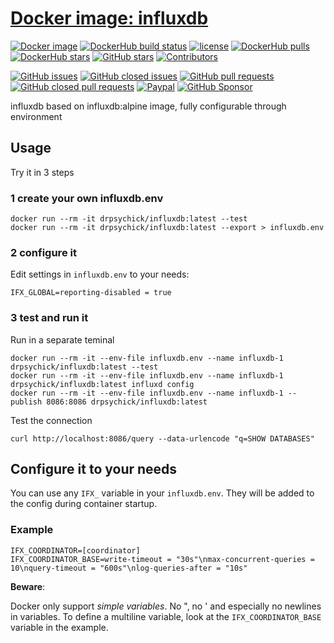 # [Docker image: influxdb](https://hub.docker.com/r/drpsychick/influxdb/)

[![Docker image](https://img.shields.io/docker/image-size/drpsychick/influxdb?sort=date)](https://hub.docker.com/r/drpsychick/influxdb/tags) [![DockerHub build status](https://img.shields.io/docker/cloud/build/drpsychick/influxdb.svg)](https://hub.docker.com/r/drpsychick/influxdb/builds/) 
[![license](https://img.shields.io/github/license/drpsychick/docker-influxdb.svg)](https://github.com/drpsychick/docker-influxdb/blob/master/LICENSE) [![DockerHub pulls](https://img.shields.io/docker/pulls/drpsychick/influxdb.svg)](https://hub.docker.com/r/drpsychick/influxdb/) [![DockerHub stars](https://img.shields.io/docker/stars/drpsychick/influxdb.svg)](https://hub.docker.com/r/drpsychick/influxdb/) [![GitHub stars](https://img.shields.io/github/stars/drpsychick/docker-influxdb.svg)](https://github.com/drpsychick/docker-influxdb) [![Contributors](https://img.shields.io/github/contributors/drpsychick/docker-influxdb.svg)](https://github.com/drpsychick/docker-influxdb/graphs/contributors)

[![GitHub issues](https://img.shields.io/github/issues/drpsychick/docker-influxdb.svg)](https://github.com/drpsychick/docker-influxdb/issues) [![GitHub closed issues](https://img.shields.io/github/issues-closed/drpsychick/docker-influxdb.svg)](https://github.com/drpsychick/docker-influxdb/issues?q=is%3Aissue+is%3Aclosed) [![GitHub pull requests](https://img.shields.io/github/issues-pr/drpsychick/docker-influxdb.svg)](https://github.com/drpsychick/docker-influxdb/pulls) [![GitHub closed pull requests](https://img.shields.io/github/issues-pr-closed/drpsychick/docker-influxdb.svg)](https://github.com/drpsychick/docker-influxdb/pulls?q=is%3Apr+is%3Aclosed)
[![Paypal](https://img.shields.io/badge/donate-paypal-00457c.svg?logo=paypal)](https://www.paypal.com/cgi-bin/webscr?cmd=_s-xclick&hosted_button_id=FTXDN7LCDWUEA&source=url)
[![GitHub Sponsor](https://img.shields.io/badge/github-sponsor-blue?logo=github)](https://github.com/sponsors/DrPsychick)

influxdb based on influxdb:alpine image, fully configurable through environment

## Usage

Try it in 3 steps

### 1 create your own influxdb.env
```
docker run --rm -it drpsychick/influxdb:latest --test
docker run --rm -it drpsychick/influxdb:latest --export > influxdb.env
```

### 2 configure it
Edit settings in `influxdb.env` to your needs:
```
IFX_GLOBAL=reporting-disabled = true
```

### 3 test and run it
Run in a separate teminal
```
docker run --rm -it --env-file influxdb.env --name influxdb-1 drpsychick/influxdb:latest --test
docker run --rm -it --env-file influxdb.env --name influxdb-1 drpsychick/influxdb:latest influxd config
docker run --rm -it --env-file influxdb.env --name influxdb-1 --publish 8086:8086 drpsychick/influxdb:latest
```

Test the connection
```
curl http://localhost:8086/query --data-urlencode "q=SHOW DATABASES"
```

## Configure it to your needs
You can use any `IFX_` variable in your `influxdb.env`. They will be added to the config during container startup.

### Example 
```
IFX_COORDINATOR=[coordinator]
IFX_COORDINATOR_BASE=write-timeout = "30s"\nmax-concurrent-queries = 10\nquery-timeout = "600s"\nlog-queries-after = "10s"
```

**Beware**:

Docker only support *simple variables*. No ", no ' and especially no newlines in variables.
To define a multiline variable, look at the `IFX_COORDINATOR_BASE` variable in the example.

